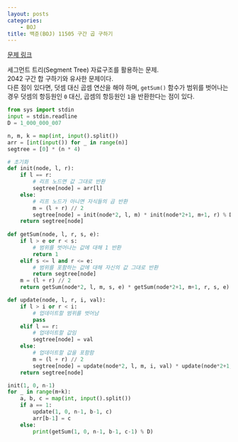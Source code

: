 ```yaml
---
layout: posts
categories:
    - BOJ
title: 백준(BOJ) 11505 구간 곱 구하기
---
```


[문제 링크](https://www.acmicpc.net/problem/11505)

세그먼트 트리(Segment Tree) 자료구조를 활용하는 문제.  
2042 구간 합 구하기와 유사한 문제이다.  
다른 점이 있다면, 덧셈 대신 곱셈 연산을 해야 하며, `getSum()` 함수가 범위를 벗어나는 경우 덧셈의 항등원인 `0` 대신, 곱셈의 항등원인 `1`을 반환한다는 점이 있다.

```python
from sys import stdin
input = stdin.readline
D = 1_000_000_007

n, m, k = map(int, input().split())
arr = [int(input()) for _ in range(n)]
segtree = [0] * (n * 4)

# 초기화
def init(node, l, r):
    if l == r:
        # 리프 노드면 값 그대로 반환
        segtree[node] = arr[l]
    else:
        # 리프 노드가 아니면 자식들의 곱 반환
        m = (l + r) // 2
        segtree[node] = init(node*2, l, m) * init(node*2+1, m+1, r) % D
    return segtree[node]
    
def getSum(node, l, r, s, e):
    if l > e or r < s:
        # 범위를 벗어나는 값에 대해 1 반환
        return 1
    elif s <= l and r <= e:
        # 범위를 포함하는 값에 대해 자신의 값 그대로 반환
        return segtree[node]
    m = (l + r) // 2
    return getSum(node*2, l, m, s, e) * getSum(node*2+1, m+1, r, s, e) % D

def update(node, l, r, i, val):
    if l > i or r < i:
        # 업데이트할 범위를 벗어남
        pass
    elif l == r:
        # 업데이트할 값임
        segtree[node] = val
    else:
        # 업데이트할 값을 포함함
        m = (l + r) // 2
        segtree[node] = update(node*2, l, m, i, val) * update(node*2+1, m+1, r, i, val) % D
    return segtree[node]

init(1, 0, n-1)
for _ in range(m+k):
    a, b, c = map(int, input().split())
    if a == 1:
        update(1, 0, n-1, b-1, c)
        arr[b-1] = c
    else:
        print(getSum(1, 0, n-1, b-1, c-1) % D)
```
